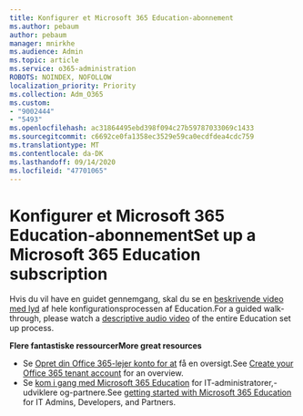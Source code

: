 ```yaml
---
title: Konfigurer et Microsoft 365 Education-abonnement
ms.author: pebaum
author: pebaum
manager: mnirkhe
ms.audience: Admin
ms.topic: article
ms.service: o365-administration
ROBOTS: NOINDEX, NOFOLLOW
localization_priority: Priority
ms.collection: Adm_O365
ms.custom:
- "9002444"
- "5493"
ms.openlocfilehash: ac31864495ebd398f094c27b59787033069c1433
ms.sourcegitcommit: c6692ce0fa1358ec3529e59ca0ecdfdea4cdc759
ms.translationtype: MT
ms.contentlocale: da-DK
ms.lasthandoff: 09/14/2020
ms.locfileid: "47701065"
---
```

# <a name="set-up-a-microsoft-365-education-subscription"></a><span data-ttu-id="826d4-102">Konfigurer et Microsoft 365 Education-abonnement</span><span class="sxs-lookup"><span data-stu-id="826d4-102">Set up a Microsoft 365 Education subscription</span></span>

<span data-ttu-id="826d4-103">Hvis du vil have en guidet gennemgang, skal du se en [beskrivende video med lyd](https://aka.ms/M365EduSetup) af hele konfigurationsprocessen af Education.</span><span class="sxs-lookup"><span data-stu-id="826d4-103">For a guided walk-through, please watch a [descriptive audio video](https://aka.ms/M365EduSetup) of the entire Education set up process.</span></span>

<span data-ttu-id="826d4-104">**Flere fantastiske ressourcer**</span><span class="sxs-lookup"><span data-stu-id="826d4-104">**More great resources**</span></span>

- <span data-ttu-id="826d4-105">Se [Opret din Office 365-lejer konto for at](https://docs.microsoft.com/microsoft-365/education/deploy/create-your-office-365-tenant) få en oversigt.</span><span class="sxs-lookup"><span data-stu-id="826d4-105">See [Create your Office 365 tenant account](https://docs.microsoft.com/microsoft-365/education/deploy/create-your-office-365-tenant) for an overview.</span></span>
- <span data-ttu-id="826d4-106">Se [kom i gang med Microsoft 365 Education](https://docs.microsoft.com/education/) for IT-administratorer,-udviklere og-partnere.</span><span class="sxs-lookup"><span data-stu-id="826d4-106">See [getting started with Microsoft 365 Education](https://docs.microsoft.com/education/) for IT Admins, Developers, and Partners.</span></span>